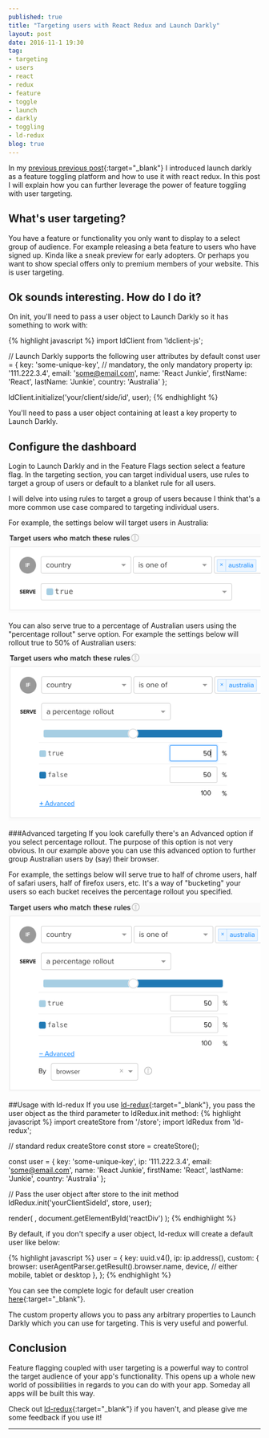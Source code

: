 ```yaml
---
published: true
title: "Targeting users with React Redux and Launch Darkly"
layout: post
date: 2016-11-1 19:30
tag:
- targeting
- users
- react
- redux
- feature
- toggle
- launch
- darkly
- toggling
- ld-redux
blog: true
---
```


In my [previous previous post](http://www.reactjunkie.com/react-feature-toggle-launch-darkly/){:target="_blank"} 
I introduced launch darkly as a feature toggling platform and how to use it with react redux. In this post I
will explain how you can further leverage the power of feature toggling with user targeting.
 
## What's user targeting?
You have a feature or functionality you only want to display to a select group of audience. For example 
releasing a beta feature to users who have signed up. Kinda like a sneak preview for early adopters. 
Or perhaps you want to show special offers only to premium members of your website. This is user targeting.

## Ok sounds interesting. How do I do it?
On init, you'll need to pass a user object to Launch Darkly so it has something to work with: 

{% highlight javascript %}
import ldClient from 'ldclient-js';

// Launch Darkly supports the following user attributes by default
const user = {
   key: 'some-unique-key', // mandatory, the only mandatory property
   ip: '111.222.3.4',
   email: 'some@email.com',
   name: 'React Junkie',
   firstName: 'React',
   lastName: 'Junkie',
   country: 'Australia'
};

ldClient.initialize('your/client/side/id', user);
{% endhighlight %}

You'll need to pass a user object containing at least a key property to Launch Darkly.

## Configure the dashboard
Login to Launch Darkly and in the Feature Flags section select a feature flag. In the targeting section,
you can target individual users, use rules to target a group of users or default to a blanket rule for 
all users.

I will delve into using rules to target a group of users because I think that's a more common use case 
compared to targeting individual users.

For example, the settings below will target users in Australia:

![Targeting user by country?](/assets/images/user_targeting_by_country.png)

You can also serve true to a percentage of Australian users using the "percentage rollout" serve option.
For example the settings below will rollout true to 50% of Australian users:

![Targeting user by country percentage rollout?](/assets/images/user_targeting_percentage_rollout.png)

###Advanced targeting
If you look carefully there's an Advanced option if you select percentage rollout. The purpose of this 
option is not very obvious. In our example above you can use this advanced option to further group 
Australian users by (say) their browser.
 
For example, the settings below will serve true to half of chrome users, half of safari users, 
half of firefox users, etc. It's a way of "bucketing" your users so each bucket receives the 
percentage rollout you specified.

![Targeting user by country percentage rollout?](/assets/images/user_targeting_advanced.png)

##Usage with ld-redux
If you use [ld-redux](https://github.com/yusinto/ld-redux){:target="_blank"}, you pass the user object
as the third parameter to ldRedux.init method:
{% highlight javascript %}
import createStore from '<your-project>/store';
import ldRedux from 'ld-redux';

// standard redux createStore
const store = createStore();

const user = {
   key: 'some-unique-key',
   ip: '111.222.3.4',
   email: 'some@email.com',
   name: 'React Junkie',
   firstName: 'React',
   lastName: 'Junkie',
   country: 'Australia'
};

// Pass the user object after store to the init method
ldRedux.init('yourClientSideId', store, user);
 
render(
  <Provider store={store}>
    <Router routes={routes} history={browserHistory}/>
  </Provider>,
  document.getElementById('reactDiv')
);
{% endhighlight %}

By default, if you don't specify a user object, ld-redux will create a default
user like below:

{% highlight javascript %}
user = {
   key: uuid.v4(),
   ip: ip.address(),
   custom: {
        browser: userAgentParser.getResult().browser.name,
        device, // either mobile, tablet or desktop
   },
};
{% endhighlight %}

You can see the complete logic for default user creation [here](https://github.com/yusinto/ld-redux/blob/master/src/init.js){:target="_blank"}.

The custom property allows you to pass any arbitrary properties to Launch Darkly which you can use for targeting. This is very useful and powerful.

## Conclusion
Feature flagging coupled with user targeting is a powerful way to control the target audience of your app's functionality. This opens up a whole
new world of possibilities in regards to you can do with your app. Someday all apps will be built this way.


Check out [ld-redux](https://github.com/yusinto/ld-redux){:target="_blank"} if you haven't, and please give me some feedback if you use it!

---------------------------------------------------------------------------------------
